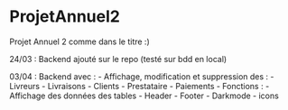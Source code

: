# ProjetAnnuel2
Projet Annuel 2 comme dans le titre :)

24/03 : Backend ajouté sur le repo (testé sur bdd en local)

03/04 : Backend avec :
    - Affichage, modification et suppression des :
        - Livreurs
        - Livraisons
        - Clients
        - Prestataire
        - Paiements
    - Fonctions :
        - Affichage des données des tables
        - Header
        - Footer
        - Darkmode
        - icons